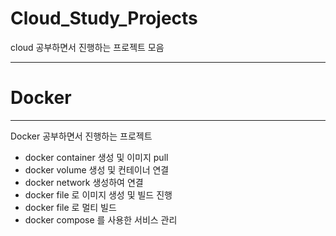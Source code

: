 # Cloud_Study_Projects

cloud 공부하면서 진행하는 프로젝트 모음

<hr>

# Docker
<hr>
Docker 공부하면서 진행하는 프로젝트

- docker container 생성 및 이미지 pull
- docker volume 생성 및 컨테이너 연결
- docker network 생성하여 연결
- docker file 로 이미지 생성 및 빌드 진행
- docker file 로 멀티 빌드
- docker compose 를 사용한 서비스 관리
